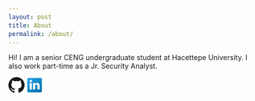 ```yaml
---
layout: post
title: About
permalink: /about/
---
```


Hi! I am a senior CENG undergraduate student at Hacettepe University.
I also work part-time as a Jr. Security Analyst.

<p float="left">
      <a href="https://github.com/panicwithme"><img src="/img/GitHub-32px.png"></a>
      <a href="https://www.linkedin.com/fatmacigdemtosun"><img src="/img/LinkedIn-32px.png"></a>
</p>

